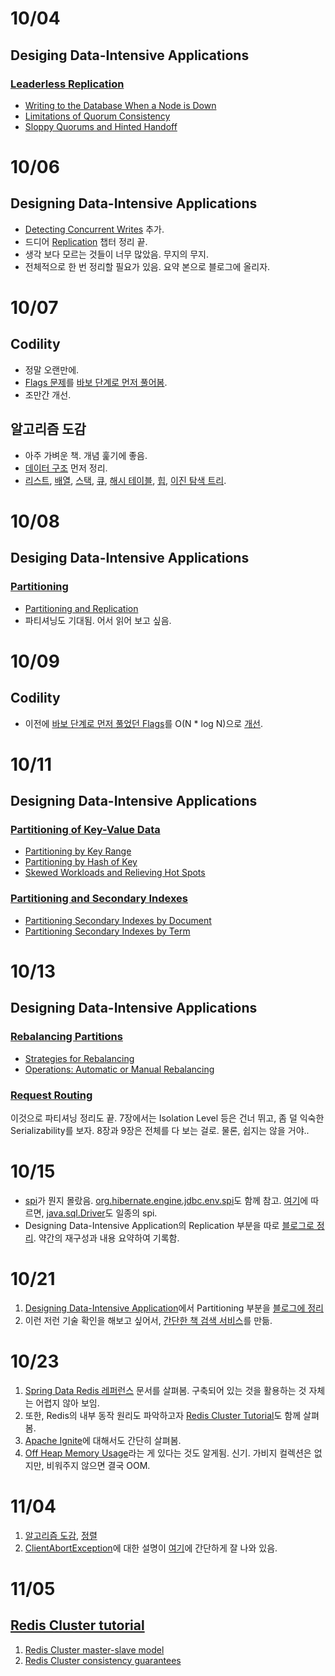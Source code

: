 # 10/04

## Desiging Data-Intensive Applications

### [Leaderless Replication](https://github.com/codehumane/what-i-learned/blob/master/book/ddia/Distributed-Data.md#leaderless-replication)

- [Writing to the Database When a Node is Down](https://github.com/codehumane/what-i-learned/blob/master/book/ddia/Distributed-Data.md#writing-to-the-database-when-a-node-is-down)
- [Limitations of Quorum Consistency](https://github.com/codehumane/what-i-learned/blob/master/book/ddia/Distributed-Data.md#limitations-of-quorum-consistency)
- [Sloppy Quorums and Hinted Handoff](https://github.com/codehumane/what-i-learned/blob/master/book/ddia/Distributed-Data.md#sloppy-quorums-and-hinted-handoff)

# 10/06

## Designing Data-Intensive Applications

- [Detecting Concurrent Writes](https://github.com/codehumane/what-i-learned/blob/master/book/ddia/Distributed-Data.md#detecting-concurrent-writes) 추가.
- 드디어 [Replication](https://github.com/codehumane/what-i-learned/blob/master/book/ddia/Distributed-Data.md#replication) 챕터 정리 끝.
- 생각 보다 모르는 것들이 너무 많았음. 무지의 무지.
- 전체적으로 한 번 정리할 필요가 있음. 요약 본으로 블로그에 올리자.

# 10/07

## Codility

- 정말 오랜만에.
- [Flags 문제](https://app.codility.com/programmers/lessons/10-prime_and_composite_numbers/flags/)를 [바보 단계로 먼저 풀어봄](https://github.com/codehumane/learn-algorithm-in-java/commit/9e149d7ea88ecee692f824663d8e0830270fa166).
- 조만간 개선.

## 알고리즘 도감

- 아주 가벼운 책. 개념 훑기에 좋음.
- [데이터 구조](https://github.com/codehumane/what-i-learned/blob/master/book/algorithms-explained-animated/README.md#%EB%8D%B0%EC%9D%B4%ED%84%B0-%EA%B5%AC%EC%A1%B0) 먼저 정리.
- [리스트](https://github.com/codehumane/what-i-learned/blob/master/book/algorithms-explained-animated/README.md#%EB%A6%AC%EC%8A%A4%ED%8A%B8), [배열](https://github.com/codehumane/what-i-learned/blob/master/book/algorithms-explained-animated/README.md#%EB%B0%B0%EC%97%B4), [스택](https://github.com/codehumane/what-i-learned/blob/master/book/algorithms-explained-animated/README.md#%EC%8A%A4%ED%83%9D), [큐](https://github.com/codehumane/what-i-learned/blob/master/book/algorithms-explained-animated/README.md#%ED%81%90), [해시 테이블](https://github.com/codehumane/what-i-learned/blob/master/book/algorithms-explained-animated/README.md#%ED%95%B4%EC%8B%9C-%ED%85%8C%EC%9D%B4%EB%B8%94), [힙](https://github.com/codehumane/what-i-learned/blob/master/book/algorithms-explained-animated/README.md#%ED%9E%99), [이진 탐색 트리](https://github.com/codehumane/what-i-learned/blob/master/book/algorithms-explained-animated/README.md#%EC%9D%B4%EC%A7%84-%ED%83%90%EC%83%89-%ED%8A%B8%EB%A6%AC).

# 10/08

## Desiging Data-Intensive Applications

### [Partitioning](https://github.com/codehumane/what-i-learned/blob/master/book/ddia/Distributed-Data.md#partitioning)

- [Partitioning and Replication](https://github.com/codehumane/what-i-learned/blob/master/book/ddia/Distributed-Data.md#partitioning-and-replication)
- 파티셔닝도 기대됨. 어서 읽어 보고 싶음.

# 10/09

## Codility

- 이전에 [바보 단계로 먼저 풀었던 Flags](https://github.com/codehumane/learn-algorithm-in-java/commit/9e149d7ea88ecee692f824663d8e0830270fa166)를 O(N * log N)으로 [개선](https://github.com/codehumane/learn-algorithm-in-java/commit/b3aa8d53e8c49ae4c51d6bb5926b78fdfa1a040d).

# 10/11

## Designing Data-Intensive Applications

### [Partitioning of Key-Value Data](https://github.com/codehumane/what-i-learned/blob/master/book/ddia/Distributed-Data.md#partitioning-of-key-value-data)

- [Partitioning by Key Range](https://github.com/codehumane/what-i-learned/blob/master/book/ddia/Distributed-Data.md#partitioning-by-key-range)
- [Partitioning by Hash of Key](https://github.com/codehumane/what-i-learned/blob/master/book/ddia/Distributed-Data.md#partitioning-by-hash-of-key)
- [Skewed Workloads and Relieving Hot Spots](https://github.com/codehumane/what-i-learned/blob/master/book/ddia/Distributed-Data.md#skewed-workloads-and-relieving-hot-spots)

### [Partitioning and Secondary Indexes](https://github.com/codehumane/what-i-learned/blob/master/book/ddia/Distributed-Data.md#partitioning-of-key-value-data)

- [Partitioning Secondary Indexes by Document](https://github.com/codehumane/what-i-learned/blob/master/book/ddia/Distributed-Data.md#partitioning-secondary-indexes-by-document)
- [Partitioning Secondary Indexes by Term](https://github.com/codehumane/what-i-learned/blob/master/book/ddia/Distributed-Data.md#partitioning-secondary-indexes-by-term)

# 10/13

## Designing Data-Intensive Applications

### [Rebalancing Partitions](https://github.com/codehumane/what-i-learned/blob/master/book/ddia/Distributed-Data.md#rebalancing-partitions)

- [Strategies for Rebalancing](https://github.com/codehumane/what-i-learned/blob/master/book/ddia/Distributed-Data.md#strategies-for-rebalancing)
- [Operations: Automatic or Manual Rebalancing](https://github.com/codehumane/what-i-learned/blob/master/book/ddia/Distributed-Data.md#operations-automatic-or-manual-rebalancing)

### [Request Routing](https://github.com/codehumane/what-i-learned/blob/master/book/ddia/Distributed-Data.md#request-routing)

이것으로 파티셔닝 정리도 끝. 7장에서는 Isolation Level 등은 건너 뛰고, 좀 덜 익숙한 Serializability를 보자. 8장과 9장은 전체를 다 보는 걸로. 물론, 쉽지는 않을 거야..
# 10/15

- [spi](https://en.wikipedia.org/wiki/Service_provider_interface)가 뭔지 몰랐음. [org.hibernate.engine.jdbc.env.spi](https://docs.jboss.org/hibernate/orm/5.3/javadocs/org/hibernate/engine/jdbc/spi/package-summary.html#package.description)도 함께 참고. [여기](https://stackoverflow.com/a/2956803)에 따르면, [java.sql.Driver](https://docs.oracle.com/javase/6/docs/api/java/sql/Driver.html)도 일종의 spi.
- Designing Data-Intensive Application의 Replication 부분을 따로 [블로그로 정리](http://codehumane.github.io/2018/10/12/Designing-Data-Intensive-Application/). 약간의 재구성과 내용 요약하여 기록함.

# 10/21

1. [Designing Data-Intensive Application](https://www.amazon.com/Designing-Data-Intensive-Applications-Reliable-Maintainable/dp/1449373321)에서 Partitioning 부분을 [블로그에 정리](http://codehumane.github.io/2018/10/19/Designing-Data-Intensive-Application-Partitioning/)
2. 이런 저런 기술 확인을 해보고 싶어서, [간단한 책 검색 서비스](https://github.com/codehumane/book-service)를 만듦.

# 10/23

1. [Spring Data Redis 레퍼런스](https://docs.spring.io/spring-data/data-redis/docs/current/reference/html/) 문서를 살펴봄. 구축되어 있는 것을 활용하는 것 자체는 어렵지 않아 보임.
2. 또한, Redis의 내부 동작 원리도 파악하고자 [Redis Cluster Tutorial](https://redis.io/topics/cluster-tutorial)도 함께 살펴봄.
3. [Apache Ignite](https://apacheignite.readme.io/docs)에 대해서도 간단히 살펴봄.
4. [Off Heap Memory Usage](https://dzone.com/articles/heap-vs-heap-memory-usage)라는 게 있다는 것도 알게됨. 신기. 가비지 컬렉션은 없지만, 비워주지 않으면 결국 OOM.

# 11/04

1. [알고리즘 도감](https://github.com/codehumane/what-i-learned/blob/master/book/algorithms-explained-animated/README.md), [정렬](https://github.com/codehumane/what-i-learned/blob/master/book/algorithms-explained-animated/README.md#%EC%A0%95%EB%A0%AC)
2. [ClientAbortException](https://tomcat.apache.org/tomcat-8.0-doc/api/org/apache/catalina/connector/ClientAbortException.html)에 대한 설명이 [여기](https://confluence.atlassian.com/jirakb/clientabortexception-because-of-closing-a-page-before-it-finished-loading-225122378.html)에 간단하게 잘 나와 있음.

# 11/05

## [Redis Cluster tutorial](https://github.com/codehumane/what-i-learned/blob/master/document/redis-cluster-tutorial.md#redis-cluster-tutorial)

1. [Redis Cluster master-slave model](https://github.com/codehumane/what-i-learned/blob/master/document/redis-cluster-tutorial.md#redis-cluster-master-slave-model)
2. [Redis Cluster consistency guarantees](https://github.com/codehumane/what-i-learned/blob/master/document/redis-cluster-tutorial.md#redis-cluster-consistency-guarantees)

